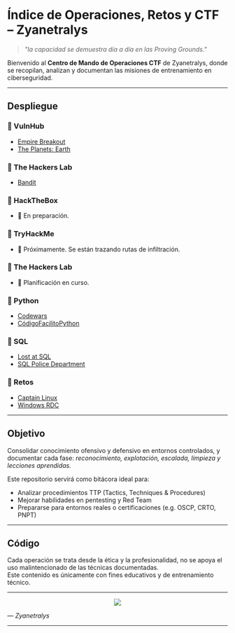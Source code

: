 # Índice de Operaciones, Retos y CTF – Zyanetralys

> *"la capacidad se demuestra día a día en las Proving Grounds."*

Bienvenido al **Centro de Mando de Operaciones CTF** de Zyanetralys, donde se recopilan, analizan y documentan las misiones de entrenamiento en ciberseguridad.

---

## Despliegue

### 📂 VulnHub
- [Empire Breakout](https://github.com/Zyanetralys/CTF/blob/main/EmpireBreakout.md)
- [The Planets: Earth](https://github.com/Zyanetralys/CTF/blob/main/ThePlanetsEarh.md)

### 📂 The Hackers Lab
- [Bandit](https://github.com/Zyanetralys/CTF/blob/main/Bandit.md)

### 📂 HackTheBox
- 🚧 En preparación.

### 📂 TryHackMe
- 🚧 Próximamente. Se están trazando rutas de infiltración.

### 📂 The Hackers Lab
- 🚧 Planificación en curso.

### 📂 Python
- [Codewars](https://github.com/Zyanetralys/Codewars)
- [CódigoFacilitoPython](https://github.com/Zyanetralys/Python)

### 📂 SQL
- [Lost at SQL](https://github.com/Zyanetralys/SQL-Lost-at-SQL)
- [SQL Police Department](https://github.com/Zyanetralys/SQL-Police-Department-exercises)


### 📂 Retos
- [Captain Linux](https://github.com/Zyanetralys/CTF/blob/main/CaptainLinux.md)
- [Windows RDC](https://github.com/Zyanetralys/CTF/blob/main/Windows_RDC)

---

## Objetivo

Consolidar conocimiento ofensivo y defensivo en entornos controlados, y documentar cada fase: *reconocimiento, explotación, escalada, limpieza y lecciones aprendidas.*

Este repositorio servirá como bitácora ideal para:
- Analizar procedimientos TTP (Tactics, Techniques & Procedures)
- Mejorar habilidades en pentesting y Red Team
- Prepararse para entornos reales o certificaciones (e.g. OSCP, CRTO, PNPT)

---

## Código

Cada operación se trata desde la ética y la profesionalidad, no se apoya el uso malintencionado de las técnicas documentadas.  
Este contenido es únicamente con fines educativos y de entrenamiento técnico.

---

<p align="center">
  <img src="https://media4.giphy.com/media/v1.Y2lkPTc5MGI3NjExa2JrcXRqMDJ4YmpqM2l0dW92bHRtYmFrMnQxa3owYzRybmtmMDA4ZSZlcD12MV9pbnRlcm5hbF9naWZfYnlfaWQmY3Q9Zw/fwoOoDZpEpdQewQdRR/giphy.gif" />
</p>

— *Zyanetralys*

---
